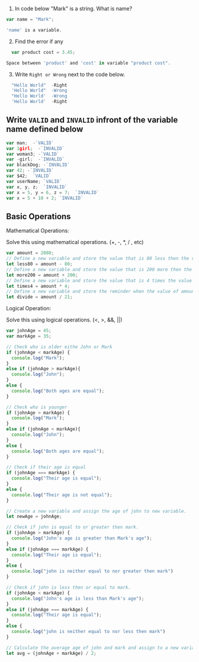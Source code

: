1. In code below "Mark" is a string.  What is name?
```js
var name = "Mark";

'name' is a variable.
```

2. Find the error if any
```js
  var product cost = 3.45;

Space between 'product' and 'cost' in variable "product cost".
```

3. Write `Right or Wrong` next to the code below.

```js
  "Hello World"  -Right
  'Hello World"  -Wrong
  "Hello World'  -Wrong
  'Hello World'  -Right
```


## Write `VALID` and `INVALID` infront of the variable name defined below
```js
var man;  -`VALID`
var 1girl;  -`INVALID`
var woman3; -`VALID`
var -girl;  -`INVALID`
var blackDog; -`INVALID`
var 42; -`INVALID`
var $42;  `VALID`
var userName; `VALID`
var x, y, z;  `INVALID`
var x = 5, y = 6, z = 7;  `INVALID`
var x = 5 + 10 + 2; `INVALID`
```

## Basic Operations

Mathematical Operations:

Solve this using mathematical operations. (+, -, *, / , etc)

```js
var amount = 2080;
// Define a new variable and store the value that is 80 less then the value of amount.
let less80 = amount - 80;
// Define a new variable and store the value that is 200 more then the value of amount.
let more200 = amount + 200;
// Define a new variable and store the value that is 4 times the value of amount.
let times4 = amount * 4;
// Define a new variable and store the reminder when the value of amount is  divided by 21.
let divide = amount / 21;
```

Logical Operation:

Solve this using logical operations. (<, >, &&, ||)

```js
var johnAge = 45;
var markAge = 35;

// Check who is older eithe John or Mark
if (johnAge < markAge) {
  console.log("Mark");
}
else if (johnAge > markAge){
  console.log("John");
}
else {
  console.log("Both ages are equal");
}

// Check who is younger
if (johnAge > markAge) {
  console.log("Mark");
}
else if (johnAge < markAge){
  console.log("John");
}
else {
  console.log("Both ages are equal");
}

// Check if their age is equal
if (johnAge === markAge) {
  console.log("Their age is equal");
}
else {
  console.log("Their age is not equal");
}

// Create a new variable and assign the age of john to new variable.
let newAge = johnAge;

// Check if john is equal to or greater then mark.
if (johnAge > markAge) {
  console.log("John's age is greater than Mark's age");
}
else if (johnAge === markAge) {
  console.log("Their age is equal");
}
else {
  console.log("john is neither equal to nor greater then mark")
}

// Check if john is less then or equal to mark.
if (johnAge < markAge) {
  console.log("John's age is less than Mark's age");
}
else if (johnAge === markAge) {
  console.log("Their age is equal");
}
else {
  console.log("john is neither equal to nor less then mark")
}

// Calculate the average age of john and mark and assign to a new variable.
let avg = (johnAge + markAge) / 2; 
